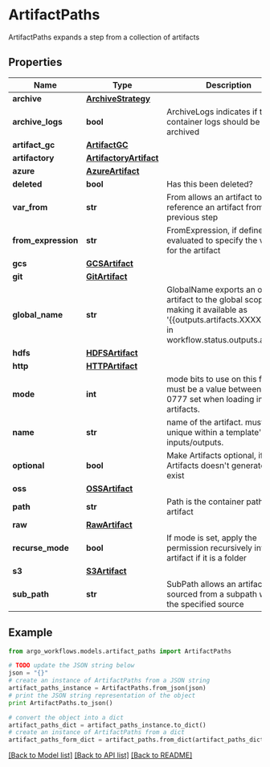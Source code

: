 # ArtifactPaths

ArtifactPaths expands a step from a collection of artifacts

## Properties

Name | Type | Description | Notes
------------ | ------------- | ------------- | -------------
**archive** | [**ArchiveStrategy**](ArchiveStrategy.md) |  | [optional] 
**archive_logs** | **bool** | ArchiveLogs indicates if the container logs should be archived | [optional] 
**artifact_gc** | [**ArtifactGC**](ArtifactGC.md) |  | [optional] 
**artifactory** | [**ArtifactoryArtifact**](ArtifactoryArtifact.md) |  | [optional] 
**azure** | [**AzureArtifact**](AzureArtifact.md) |  | [optional] 
**deleted** | **bool** | Has this been deleted? | [optional] 
**var_from** | **str** | From allows an artifact to reference an artifact from a previous step | [optional] 
**from_expression** | **str** | FromExpression, if defined, is evaluated to specify the value for the artifact | [optional] 
**gcs** | [**GCSArtifact**](GCSArtifact.md) |  | [optional] 
**git** | [**GitArtifact**](GitArtifact.md) |  | [optional] 
**global_name** | **str** | GlobalName exports an output artifact to the global scope, making it available as &#39;{{outputs.artifacts.XXXX}} and in workflow.status.outputs.artifacts | [optional] 
**hdfs** | [**HDFSArtifact**](HDFSArtifact.md) |  | [optional] 
**http** | [**HTTPArtifact**](HTTPArtifact.md) |  | [optional] 
**mode** | **int** | mode bits to use on this file, must be a value between 0 and 0777 set when loading input artifacts. | [optional] 
**name** | **str** | name of the artifact. must be unique within a template&#39;s inputs/outputs. | 
**optional** | **bool** | Make Artifacts optional, if Artifacts doesn&#39;t generate or exist | [optional] 
**oss** | [**OSSArtifact**](OSSArtifact.md) |  | [optional] 
**path** | **str** | Path is the container path to the artifact | [optional] 
**raw** | [**RawArtifact**](RawArtifact.md) |  | [optional] 
**recurse_mode** | **bool** | If mode is set, apply the permission recursively into the artifact if it is a folder | [optional] 
**s3** | [**S3Artifact**](S3Artifact.md) |  | [optional] 
**sub_path** | **str** | SubPath allows an artifact to be sourced from a subpath within the specified source | [optional] 

## Example

```python
from argo_workflows.models.artifact_paths import ArtifactPaths

# TODO update the JSON string below
json = "{}"
# create an instance of ArtifactPaths from a JSON string
artifact_paths_instance = ArtifactPaths.from_json(json)
# print the JSON string representation of the object
print ArtifactPaths.to_json()

# convert the object into a dict
artifact_paths_dict = artifact_paths_instance.to_dict()
# create an instance of ArtifactPaths from a dict
artifact_paths_form_dict = artifact_paths.from_dict(artifact_paths_dict)
```
[[Back to Model list]](../README.md#documentation-for-models) [[Back to API list]](../README.md#documentation-for-api-endpoints) [[Back to README]](../README.md)


